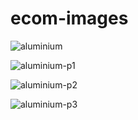 # ecom-images

![aluminium](https://user-images.githubusercontent.com/54243544/162165976-97099b52-5075-43df-b669-8b83db3aede1.png)


![aluminium-p1](https://user-images.githubusercontent.com/54243544/162166904-2a25e2fe-f251-4cad-91fa-50adb4788355.jpg)

![aluminium-p2](https://user-images.githubusercontent.com/54243544/162167664-aeb612be-46c7-4ea3-8d2d-00f010ebe191.jpg)

![aluminium-p3](https://user-images.githubusercontent.com/54243544/162166922-dd178515-a6a2-4607-a554-e7f988f63f7f.png)
